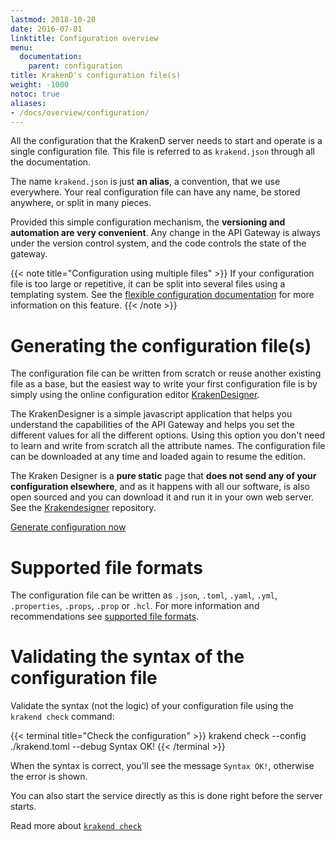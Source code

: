 ```yaml
---
lastmod: 2018-10-20
date: 2016-07-01
linktitle: Configuration overview
menu:
  documentation:
    parent: configuration
title: KrakenD's configuration file(s)
weight: -1000
notoc: true
aliases:
- /docs/overview/configuration/
---
```

All the configuration that the KrakenD server needs to start and operate is a single configuration file. This file is referred to as `krakend.json` through all the documentation.

The name `krakend.json` is just **an alias**, a convention, that we use everywhere. Your real configuration file can have any name, be stored anywhere, or split in many pieces.

Provided this simple configuration mechanism, the **versioning and automation are very convenient**. Any change in the API Gateway is always under the version control system, and the code controls the state of the gateway.


{{< note title="Configuration using multiple files" >}}
If your configuration file is too large or repetitive, it can be split into several files using a templating system. See the [flexible configuration documentation](/docs/configuration/flexible-config) for more information on this feature.
{{< /note >}}


# Generating the configuration file(s)
The configuration file can be written from scratch or reuse another existing file as a base, but the easiest way to write your first configuration file is by simply using the online configuration editor [KrakenDesigner](https://designer.krakend.io/).

The KrakenDesigner is a simple javascript application that helps you understand the capabilities of the API Gateway and helps you set the different values for all the different options. Using this option you don't need to learn and write from scratch all the attribute names. The configuration file can be downloaded at any time and loaded again to resume the edition.

The Kraken Designer is a **pure static** page that **does not send any of your configuration elsewhere**, and as it happens with all our software, is also open sourced and you can download it and run it in your own web server. See the [Krakendesigner](https://github.com/devopsfaith/krakendesigner) repository.

<a class="btn btn-secondary btn-circle" href="https://designer.krakend.io/">Generate configuration now</a>

# Supported file formats
The configuration file can be written as `.json`, `.toml`, `.yaml`, `.yml`, `.properties`, `.props`, `.prop` or `.hcl`. For more information and recommendations see [supported file formats](/docs/configuration/supported-formats/).

# Validating the syntax of the configuration file
Validate the syntax (not the logic) of your configuration file using the `krakend check` command:

{{< terminal title="Check the configuration" >}}
krakend check --config ./krakend.toml --debug
Syntax OK!
{{< /terminal >}}

When the syntax is correct, you'll see the message `Syntax OK!`, otherwise the error is shown.

You can also start the service directly as this is done right before the server starts.

Read more about [`krakend check`](/docs/commands/check/)

